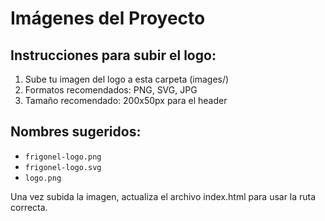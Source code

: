 # Imágenes del Proyecto

## Instrucciones para subir el logo:

1. Sube tu imagen del logo a esta carpeta (images/)
2. Formatos recomendados: PNG, SVG, JPG
3. Tamaño recomendado: 200x50px para el header

## Nombres sugeridos:
- `frigonel-logo.png`
- `frigonel-logo.svg`
- `logo.png`

Una vez subida la imagen, actualiza el archivo index.html para usar la ruta correcta.

